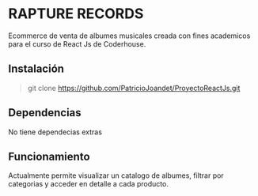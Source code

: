 # RAPTURE RECORDS

Ecommerce de venta de albumes musicales creada con fines academicos para el curso de React Js de Coderhouse.

## Instalación

> git clone https://github.com/PatricioJoandet/ProyectoReactJs.git

## Dependencias

No tiene dependecias extras

## Funcionamiento

Actualmente permite visualizar un catalogo de albumes, filtrar por categorias y acceder en detalle a cada producto.